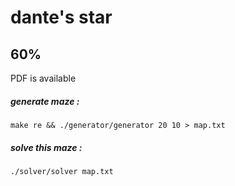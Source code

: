 # dante's star
## 60%
PDF is available
##### generate maze :
    make re && ./generator/generator 20 10 > map.txt
##### solve this maze :
    ./solver/solver map.txt
